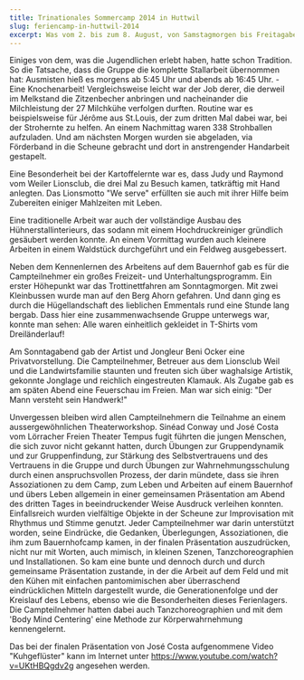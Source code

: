 ```yaml
---
title: Trinationales Sommercamp 2014 in Huttwil
slug: feriencamp-in-huttwil-2014
excerpt: Was vom 2. bis zum 8. August, von Samstagmorgen bis Freitagabend, beim diesjährigen Sommercamp auf einem Bauernhof in Huttwil ablief, wird gewiss allen Teilnehmern in guter Erinnerung bleiben!
---
```


Einiges von dem, was die Jugendlichen erlebt haben, hatte schon Tradition. So die Tatsache, dass die Gruppe die komplette Stallarbeit übernommen hat: Ausmisten hieß es morgens ab 5:45 Uhr und abends ab 16:45 Uhr. - Eine Knochenarbeit! Vergleichsweise leicht war der Job derer, die derweil im Melkstand die Zitzenbecher anbringen und nacheinander die Milchleistung der 27 Milchkühe verfolgen durften. Routine war es beispielsweise für Jérôme aus St.Louis, der zum dritten Mal dabei war, bei der Strohernte zu helfen. An einem Nachmittag waren 338 Strohballen aufzuladen. Und am nächsten Morgen wurden sie abgeladen, via Förderband in die Scheune gebracht und dort in anstrengender Handarbeit gestapelt.

Eine Besonderheit bei der Kartoffelernte war es, dass Judy und Raymond vom Weiler Lionsclub, die drei Mal zu Besuch kamen, tatkräftig mit Hand anlegten. Das Lionsmotto "We serve" erfüllten sie auch mit ihrer Hilfe beim Zubereiten einiger Mahlzeiten mit Leben.

Eine traditionelle Arbeit war auch der vollständige Ausbau des Hühnerstallinterieurs, das sodann mit einem Hochdruckreiniger gründlich gesäubert werden konnte. An einem Vormittag wurden auch kleinere Arbeiten in einem Waldstück durchgeführt und ein Feldweg ausgebessert.

Neben dem Kennenlernen des Arbeitens auf dem Bauernhof gab es für die Campteilnehmer ein großes Freizeit- und Unterhaltungsprogramm. Ein erster Höhepunkt war das Trottinettfahren am Sonntagmorgen. Mit zwei Kleinbussen wurde man auf den Berg Ahorn gefahren. Und dann ging es durch die Hügellandschaft des lieblichen Emmentals rund eine Stunde lang bergab. Dass hier eine zusammenwachsende Gruppe unterwegs war, konnte man sehen: Alle waren einheitlich gekleidet in T-Shirts vom Dreiländerlauf!

Am Sonntagabend gab der Artist und Jongleur Beni Ocker eine Privatvorstellung. Die Campteilnehmer, Betreuer aus dem Lionsclub Weil und die Landwirtsfamilie staunten und freuten sich über waghalsige Artistik, gekonnte Jonglage und reichlich eingestreuten Klamauk. Als Zugabe gab es am späten Abend eine Feuerschau im Freien. Man war sich einig: "Der Mann versteht sein Handwerk!"

Unvergessen bleiben wird allen Campteilnehmern die Teilnahme an einem aussergewöhnlichen Theaterworkshop. Sinéad Conway und José Costa vom Lörracher Freien Theater Tempus fugit führten die jungen Menschen, die sich zuvor nicht gekannt hatten, durch Übungen zur Gruppendynamik und zur Gruppenfindung, zur Stärkung des Selbstvertrauens und des Vertrauens in die Gruppe und durch Übungen zur Wahrnehmungsschulung durch einen anspruchsvollen Prozess, der darin mündete, dass sie ihren Assoziationen zu dem Camp, zum Leben und Arbeiten auf einem Bauernhof und übers Leben allgemein in einer gemeinsamen Präsentation am Abend des dritten Tages in beeindruckender Weise Ausdruck verleihen konnten. Einfallsreich wurden vielfältige Objekte in der Scheune zur Improvisation mit Rhythmus und Stimme genutzt. Jeder Campteilnehmer war darin unterstützt worden, seine Eindrücke, die Gedanken, Überlegungen, Assoziationen, die ihm zum Bauernhofcamp kamen, in der finalen Präsentation auszudrücken, nicht nur mit Worten, auch mimisch, in kleinen Szenen, Tanzchoreographien und Installationen. So kam eine bunte und dennoch durch und durch gemeinsame Präsentation zustande, in der die Arbeit auf dem Feld und mit den Kühen mit einfachen pantomimischen aber überraschend eindrücklichen Mitteln dargestellt wurde, die Generationenfolge und der Kreislauf des Lebens, ebenso wie die Besonderheiten dieses Ferienlagers. Die Campteilnehmer hatten dabei auch Tanzchoreographien und mit dem 'Body Mind Centering' eine Methode zur Körperwahrnehmung kennengelernt.

Das bei der finalen Präsentation von José Costa aufgenommene Video "Kuhgeflüster" kann im Internet unter https://www.youtube.com/watch?v=UKtHBQgdv2g angesehen werden.
